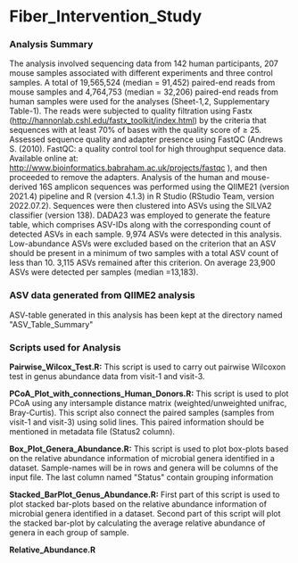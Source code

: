 # Fiber_Intervention_Study
### Analysis Summary

The analysis involved sequencing data from 142 human participants, 207 mouse samples associated with different experiments and three control samples. A total of 19,565,524 (median = 91,452) paired-end reads from mouse samples and 4,764,753 (median = 32,206) paired-end reads from human samples were used for the analyses (Sheet-1,2, Supplementary Table-1). The reads were subjected to quality filtration using Fastx (http://hannonlab.cshl.edu/fastx_toolkit/index.html) by the criteria that sequences with at least 70% of bases with the quality score of ≥ 25. Assessed sequence quality and adapter presence using FastQC (Andrews S. (2010). FastQC: a quality control tool for high throughput sequence data. Available online at: http://www.bioinformatics.babraham.ac.uk/projects/fastqc
), and then proceeded to remove the adapters. Analysis of the human and mouse-derived 16S amplicon sequences was performed using the QIIME21 (version 2021.4) pipeline and R (version 4.1.3) in R Studio (RStudio Team, version 2022.07.2). Sequences were then clustered into ASVs using the SILVA2 classifier (version 138). DADA23 was employed to generate the feature table, which comprises ASV-IDs along with the corresponding count of detected ASVs in each sample. 9,974 ASVs were detected in this analysis. Low-abundance ASVs were excluded based on the criterion that an ASV should be present in a minimum of two samples with a total ASV count of less than 10. 3,115 ASVs remained after this criterion. On average 23,900 ASVs were detected per samples (median =13,183).

### ASV data generated from QIIME2 analysis
ASV-table generated in this analysis has been kept at the directory named "ASV_Table_Summary"

### Scripts used for Analysis
**Pairwise_Wilcox_Test.R:** This script is used to carry out pairwise Wilcoxon test in genus abundance data from visit-1 and visit-3.

**PCoA_Plot_with_connections_Human_Donors.R:** This script is used to plot PCoA using any intersample distance matrix (weighted/unweighted unifrac, Bray-Curtis). This script also connect the paired samples (samples from visit-1 and visit-3) using solid lines. This paired information should be mentioned in metadata file (Status2 column).

**Box_Plot_Genera_Abundance.R:** This script is used to plot box-plots based on the relative abundance information of microbial genera identified in a dataset. Sample-names will be in rows and genera will be columns of the input file. The last column named "Status" contain grouping information

**Stacked_BarPlot_Genus_Abundance.R:**  First part of this script is used to plot stacked bar-plots based on the relative abundance information of microbial genera identified in a dataset. Second part of this script will plot the stacked bar-plot by calculating the average relative abundance of genera in each group of sample.

**Relative_Abundance.R**



